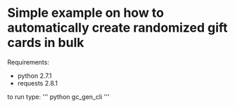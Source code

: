 # Simple example on how to automatically create randomized gift cards in bulk 

Requirements:
- python 2.7.1
- requests 2.8.1

to run type:
''' python gc_gen_cli '''
